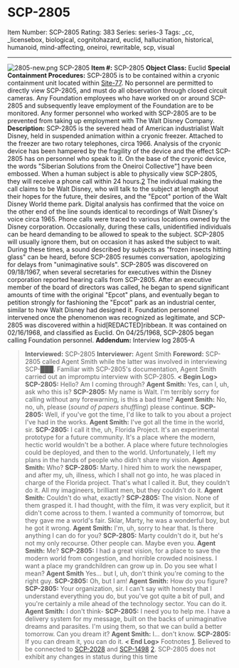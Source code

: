 # SCP-2805
Item Number: SCP-2805
Rating: 383
Series: series-3
Tags: _cc, _licensebox, biological, cognitohazard, euclid, hallucination, historical, humanoid, mind-affecting, oneiroi, rewritable, scp, visual

---

![2805-new.png](https://scp-wiki.wdfiles.com/local--files/scp-2805/2805-new.png)
SCP-2805
**Item #:** SCP-2805
**Object Class:** Euclid
**Special Containment Procedures:** SCP-2805 is to be contained within a cryonic containment unit located within [Site-77](/secure-facility-dossier-site-77). No personnel are permitted to directly view SCP-2805, and must do all observation through closed circuit cameras. Any Foundation employees who have worked on or around SCP-2805 and subsequently leave employment of the Foundation are to be monitored. Any former personnel who worked with SCP-2805 are to be prevented from taking up employment with The Walt Disney Company.
**Description:** SCP-2805 is the severed head of American industrialist Walt Disney, held in suspended animation within a cryonic freezer. Attached to the freezer are two rotary telephones, circa 1966. Analysis of the cryonic device has been hampered by the fragility of the device and the effect SCP-2805 has on personnel who speak to it. On the base of the cryonic device, the words "Siberian Solutions from the Oneiroi Collective"[1](javascript:;) have been embossed.
When a human subject is able to physically view SCP-2805, they will receive a phone call within 24 hours.[2](javascript:;) The individual making the call claims to be Walt Disney, who will talk to the subject at length about their hopes for the future, their desires, and the "Epcot" portion of the Walt Disney World theme park. Digital analysis has confirmed that the voice on the other end of the line sounds identical to recordings of Walt Disney's voice circa 1965. Phone calls were traced to various locations owned by the Disney corporation.
Occasionally, during these calls, unidentified individuals can be heard demanding to be allowed to speak to the subject. SCP-2805 will usually ignore them, but on occasion it has asked the subject to wait. During these times, a sound described by subjects as "frozen insects hitting glass" can be heard, before SCP-2805 resumes conversation, apologizing for delays from "unimaginative souls".
SCP-2805 was discovered on 09/18/1967, when several secretaries for executives within the Disney corporation reported hearing calls from SCP-2805. After an executive member of the board of directors was called, he began to spend significant amounts of time with the original "Epcot" plans, and eventually began to petition strongly for fashioning the "Epcot" park as an industrial center, similar to how Walt Disney had designed it. Foundation personnel intervened once the phenomenon was recognized as legitimate, and SCP-2805 was discovered within a hid[REDACTED]ribbean. It was contained on 02/16/1968, and classified as Euclid.
On 04/25/1968, SCP-2805 began calling Foundation personnel.
**Addendum:** Interview log 2805-A
> **Interviewed:** SCP-2805
> **Interviewer:** Agent Smith
> **Foreword:** SCP-2805 called Agent Smith while the latter was involved in interviewing SCP-███. Familiar with SCP-2805's documentation, Agent Smith carried out an impromptu interview with SCP-2805.
> **< Begin Log>**
> **SCP-2805:** Hello? Am I coming through?
> **Agent Smith:** Yes, can I, uh, ask who this is?
> **SCP-2805:** My name is Walt. I'm terribly sorry for calling without any forewarning, is this a bad time?
> **Agent Smith:** No, no, uh, please (_sound of papers shuffling_) please continue.
> **SCP-2805:** Well, if you've got the time, I'd like to talk to you about a project I've had in the works.
> **Agent Smith:** I've got all the time in the world, sir.
> **SCP-2805:** I call it the, uh, Florida Project. It's an experimental prototype for a future community. It's a place where the modern, hectic world wouldn't be a bother. A place where future technologies could be deployed, and then to the world. Unfortunately, I left my plans in the hands of people who didn't share my vision.
> **Agent Smith:** Who?
> **SCP-2805:** Marty. I hired him to work the newspaper, and after my, uh, illness, which I shall not go into, he was placed in charge of the Florida project. That's what I called it. But, they couldn't do it. All my imagineers, brilliant men, but they couldn't do it.
> **Agent Smith:** Couldn't do what, exactly?
> **SCP-2805:** The vision. None of them grasped it. I had thought, with the film, it was very explicit, but it didn't come across to them. I wanted a community of tomorrow, but they gave me a world's fair. Sklar, Marty, he was a wonderful boy, but he got it wrong.
> **Agent Smith:** I'm, uh, sorry to hear that. Is there anything I can do for you?
> **SCP-2805:** Marty couldn't do it, but he's not my only recourse. Other people can. Maybe even you.
> **Agent Smith:** Me?
> **SCP-2805:** I had a great vision, for a place to save the modern world from congestion, and horrible crowded noisiness. I want a place my grandchildren can grow up in. Do you see what I mean?
> **Agent Smith** Yes… but I, uh, don't think you're coming to the right guy.
> **SCP-2805:** Oh, but I am!
> **Agent Smith:** How do you figure?
> **SCP-2805:** Your organization, sir. I can't say with honesty that I understand everything you do, but you've got quite a bit of pull, and you're certainly a mile ahead of the technology sector. You can do it.
> **Agent Smith:** I don't think-
> **SCP-2805:** I need you to help me. I have a delivery system for my message, built on the backs of unimaginative dreams and parasites. I'm using them, so that we can build a better tomorrow. Can you dream it?
> **Agent Smith:** I… don't know.
> **SCP-2805:** If you can dream it, you can do it.
> **< End Log>**
Footnotes
[1](javascript:;). Believed to be connected to [SCP-2028](/scp-2028) and [SCP-1498](/scp-1498)
[2](javascript:;). SCP-2805 does not exhibit any changes in status during this time